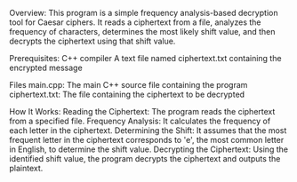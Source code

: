 Overview:
This program is a simple frequency analysis-based decryption tool for Caesar ciphers. 
It reads a ciphertext from a file, analyzes the frequency of characters, determines 
the most likely shift value, and then decrypts the ciphertext using that shift value.

Prerequisites:
C++ compiler
A text file named ciphertext.txt containing the encrypted message

Files
main.cpp: The main C++ source file containing the program
ciphertext.txt: The file containing the ciphertext to be decrypted

How It Works:
Reading the Ciphertext: The program reads the ciphertext from a specified file.
Frequency Analysis: It calculates the frequency of each letter in the ciphertext.
Determining the Shift: It assumes that the most frequent letter in the ciphertext 
corresponds to 'e', the most common letter in English, to determine the shift value.
Decrypting the Ciphertext: Using the identified shift value, the program decrypts the 
ciphertext and outputs the plaintext.
